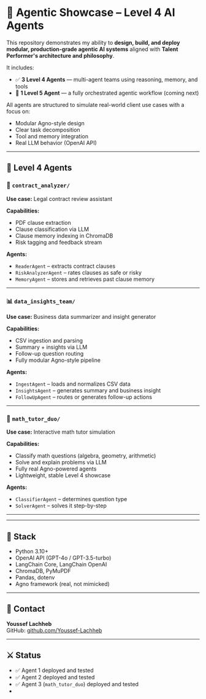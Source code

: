 # 🧠 Agentic Showcase – Level 4 AI Agents

This repository demonstrates my ability to **design, build, and deploy modular, production-grade agentic AI systems** aligned with **Talent Performer's architecture and philosophy**.

It includes:

- ✅ **3 Level 4 Agents** — multi-agent teams using reasoning, memory, and tools
- 🚀 **1 Level 5 Agent** — a fully orchestrated agentic workflow (coming next)

All agents are structured to simulate real-world client use cases with a focus on:
- Modular Agno-style design
- Clear task decomposition
- Tool and memory integration
- Real LLM behavior (OpenAI API)

---

## 🧪 Level 4 Agents

### 🔧 `contract_analyzer/`

**Use case:** Legal contract review assistant

**Capabilities:**
- PDF clause extraction
- Clause classification via LLM
- Clause memory indexing in ChromaDB
- Risk tagging and feedback stream

**Agents:**
- `ReaderAgent` – extracts contract clauses
- `RiskAnalyzerAgent` – rates clauses as safe or risky
- `MemoryAgent` – stores and retrieves past clause memory

---

### 📊 `data_insights_team/`

**Use case:** Business data summarizer and insight generator

**Capabilities:**
- CSV ingestion and parsing
- Summary + insights via LLM
- Follow-up question routing
- Fully modular Agno-style pipeline

**Agents:**
- `IngestAgent` – loads and normalizes CSV data
- `InsightsAgent` – generates summary and business insight
- `FollowUpAgent` – routes or generates follow-up actions

---

### 🧮 `math_tutor_duo/`

**Use case:** Interactive math tutor simulation

**Capabilities:**
- Classify math questions (algebra, geometry, arithmetic)
- Solve and explain problems via LLM
- Fully real Agno-powered agents
- Lightweight, stable Level 4 showcase

**Agents:**
- `ClassifierAgent` – determines question type
- `SolverAgent` – solves it step-by-step

---



---

## 🧱 Stack

- Python 3.10+
- OpenAI API (GPT-4o / GPT-3.5-turbo)
- LangChain Core, LangChain OpenAI
- ChromaDB, PyMuPDF
- Pandas, dotenv
- Agno framework (real, not mimicked)

---

## 🔑 Contact

**Youssef Lachheb**  
GitHub: [github.com/Youssef-Lachheb](https://github.com/Youssef-Lachheb)

---

## ⚔️ Status

- ✅ Agent 1 deployed and tested
- ✅ Agent 2 deployed and tested
- ✅ Agent 3 (`math_tutor_duo`) deployed and tested
-



